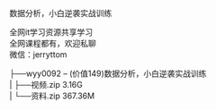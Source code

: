 数据分析，小白逆袭实战训练

全网it学习资源共享学习<br>全网课程都有，欢迎私聊<br>微信：jerryttom<br>

├──wyy0092 – (价值149)数据分析，小白逆袭实战训练<br> | ├──视频.zip 3.16G<br> | └──资料.zip 367.36M